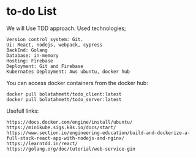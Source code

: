 # to-do List

We will Use TDD approach. Used technologies;

    Version control system: Git.
    Ui: React, nodejs, webpack, cypress 
    BackEnd: Golang
    Database: in-memory
    Hosting: Firebase
    Deployment: Git and Firebase
    Kubernates Deployment: Aws ubuntu, docker hub

You can access docker containers from the docker hub:

    docker pull bolatahmett/todo_client:latest
    docker pull bolatahmett/todo_server:latest

Usefull links:

    https://docs.docker.com/engine/install/ubuntu/
    https://minikube.sigs.k8s.io/docs/start/
    https://www.section.io/engineering-education/build-and-dockerize-a-full-stack-react-app-with-nodejs-and-nginx/
    https://learntdd.in/react/
    https://golang.org/doc/tutorial/web-service-gin

